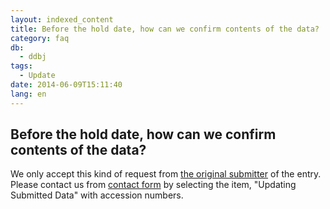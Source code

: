 ```yaml
---
layout: indexed_content
title: Before the hold date, how can we confirm contents of the data?
category: faq
db:
  - ddbj
tags: 
  - Update
date: 2014-06-09T15:11:40
lang: en
---
```


## Before the hold date, how can we confirm contents of the data?

<p>We only accept this kind of request from <a href="/ddbj/submission.html#terms">the original submitter</a> of the entry. <br>Please contact us from <a href="/contact-ddbj-e.html#to-ddbj">contact form</a> by selecting the item, "Updating Submitted Data" with accession numbers.</p>

